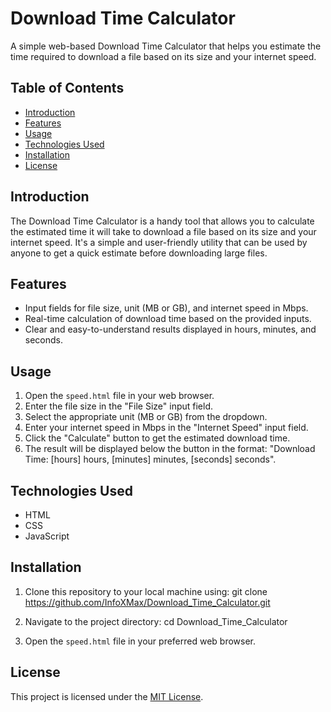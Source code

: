 # Download Time Calculator

A simple web-based Download Time Calculator that helps you estimate the time required to download a file based on its size and your internet speed.

## Table of Contents

- [Introduction](#introduction)
- [Features](#features)
- [Usage](#usage)
- [Technologies Used](#technologies-used)
- [Installation](#installation)
- [License](#license)

## Introduction

The Download Time Calculator is a handy tool that allows you to calculate the estimated time it will take to download a file based on its size and your internet speed. It's a simple and user-friendly utility that can be used by anyone to get a quick estimate before downloading large files.

## Features

- Input fields for file size, unit (MB or GB), and internet speed in Mbps.
- Real-time calculation of download time based on the provided inputs.
- Clear and easy-to-understand results displayed in hours, minutes, and seconds.

## Usage

1. Open the `speed.html` file in your web browser.
2. Enter the file size in the "File Size" input field.
3. Select the appropriate unit (MB or GB) from the dropdown.
4. Enter your internet speed in Mbps in the "Internet Speed" input field.
5. Click the "Calculate" button to get the estimated download time.
6. The result will be displayed below the button in the format: "Download Time: [hours] hours, [minutes] minutes, [seconds] seconds".



## Technologies Used

- HTML
- CSS
- JavaScript

## Installation

1. Clone this repository to your local machine using:
git clone https://github.com/InfoXMax/Download_Time_Calculator.git


2. Navigate to the project directory:
 cd Download_Time_Calculator

3. Open the `speed.html` file in your preferred web browser.


## License

This project is licensed under the [MIT License](LICENSE).
